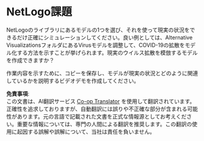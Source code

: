 <!--
CO_OP_TRANSLATOR_METADATA:
{
  "original_hash": "cf654ca60c7f86c8dad28596fb42994b",
  "translation_date": "2025-08-24T21:13:33+00:00",
  "source_file": "lessons/6-Other/23-MultiagentSystems/assignment.md",
  "language_code": "ja"
}
-->
# NetLogo課題

NetLogoのライブラリにあるモデルの1つを選び、それを使って現実の状況をできるだけ正確にシミュレーションしてください。良い例としては、Alternative VisualizationsフォルダにあるVirusモデルを調整して、COVID-19の拡散をモデル化する方法を示すことが挙げられます。現実のウイルス拡散を模倣するモデルを作成できますか？

作業内容を示すために、コピーを保存し、モデルが現実の状況とどのように関連しているかを説明するビデオデモを作成してください。

**免責事項**:  
この文書は、AI翻訳サービス [Co-op Translator](https://github.com/Azure/co-op-translator) を使用して翻訳されています。正確性を追求しておりますが、自動翻訳には誤りや不正確な部分が含まれる可能性があります。元の言語で記載された文書を正式な情報源としてお考えください。重要な情報については、専門の人間による翻訳を推奨します。この翻訳の使用に起因する誤解や誤解について、当社は責任を負いません。